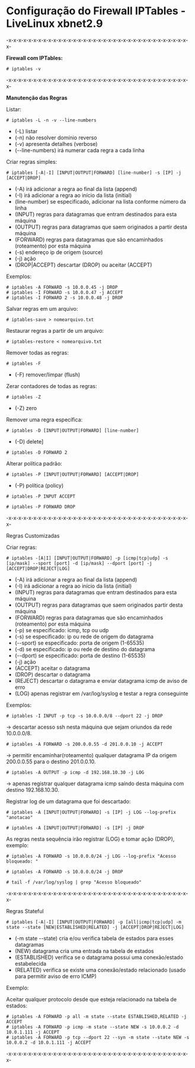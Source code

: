 # Configuração do Firewall IPTables - LiveLinux xbnet2.9

-x-x-x-x-x-x-x-x-x-x-x-x-x-x-x-x-x-x-x-x-x-x-x-x-x-x-x-x-x-x-x-x-x-x-x-x-x-

**Firewall com IPTables:**

`# iptables -v`

-x-x-x-x-x-x-x-x-x-x-x-x-x-x-x-x-x-x-x-x-x-x-x-x-x-x-x-x-x-x-x-x-x-x-x-x-x-

**Manutenção das Regras**

Listar:

`# iptables -L -n -v --line-numbers`
- (-L) listar
- (-n) não resolver domínio reverso
- (-v) apresenta detalhes (verbose)
- (--line-numbers) irá numerar cada regra a cada linha

Criar regras simples:

`# iptables [-A|-I] [INPUT|OUTPUT|FORWARD] [line-number] -s [IP] -j [ACCEPT|DROP]`
- (-A) irá adicionar a regra ao final da lista (append)
- (-I) irá adicionar a regra ao início da lista (initial)
- (line-number) se especificado, adicionar na lista conforme número da linha
- (INPUT) regras para datagramas que entram destinados para esta máquina
- (OUTPUT) regras para datagramas que saem originados a partir desta máquina
- (FORWARD) regras para datagramas que são encaminhados (roteamento) por esta máquina
- (-s) endereço ip de origem (source)
- (-j) ação
- (DROP|ACCEPT) descartar (DROP) ou aceitar (ACCEPT)

Exemplos:

```
# iptables -A FORWARD -s 10.0.0.45 -j DROP
# iptables -I FORWARD -s 10.0.0.47 -j ACCEPT
# iptables -I FORWARD 2 -s 10.0.0.48 -j DROP
```

Salvar regras em um arquivo:

`# iptables-save > nomearquivo.txt`

Restaurar regras a partir de um arquivo:

`# iptables-restore < nomearquivo.txt`

Remover todas as regras:

`# iptables -F`
- (-F) remover/limpar (flush)

Zerar contadores de todas as regras:

`# iptables -Z`
- (-Z) zero

Remover uma regra específica:

`# iptables -D [INPUT|OUTPUT|FORWARD] [line-number]`
- (-D) delete]

`# iptables -D FORWARD 2`

Alterar política padrão:

`# iptables -P [INPUT|OUTPUT|FORWARD] [ACCEPT|DROP]`
- (-P) política (policy)

`# iptables -P INPUT ACCEPT`

`# iptables -P FORWARD DROP`

-x-x-x-x-x-x-x-x-x-x-x-x-x-x-x-x-x-x-x-x-x-x-x-x-x-x-x-x-x-x-x-x-x-x-x-x-x-

Regras Customizadas

Criar regras:

`# iptables -[A|I] [INPUT|OUTPUT|FORWARD] -p [icmp|tcp|udp] -s [ip/mask] --sport [port] -d [ip/mask] --dport [port] -j [ACCEPT|DROP|REJECT|LOG]`
- (-A) irá adicionar a regra ao final da lista (append)
- (-I) irá adicionar a regra ao início da lista (initial)
- (INPUT) regras para datagramas que entram destinados para esta máquina
- (OUTPUT) regras para datagramas que saem originados partir desta máquina
- (FORWARD) regras para datagramas que são encaminhados (roteamento) por esta máquina
- (-p) se especificado: icmp, tcp ou udp
- (-s) se especificado: ip ou rede de origem do datagrama
- (--sport) se especificado: porta de origem (1-65535)
- (-d) se especificado: ip ou rede de destino do datagrama
- (--dport) se especificado: porta de destino (1-65535)
- (-j) ação
- (ACCEPT) aceitar o datagrama
- (DROP) descartar o datagrama
- (REJECT) descartar o datagrama e enviar datagrama icmp de aviso de erro
- (LOG) apenas registrar em /var/log/syslog e testar a regra conseguinte

Exemplos:

`# iptables -I INPUT -p tcp -s 10.0.0.0/8 --dport 22 -j DROP`

-> descartar acesso ssh nesta máquina que sejam oriundos da rede 10.0.0.0/8.

`# iptables -A FORWARD -s 200.0.0.55 -d 201.0.0.10 -j ACCEPT`

-> permitir encaminhar(roteamento) qualquer datagrama IP da origem 200.0.0.55 para o destino 201.0.0.10.

`# iptables -A OUTPUT -p icmp -d 192.168.10.30 -j LOG`

-> apenas registrar qualquer datagrama icmp saíndo desta máquina com destino 192.168.10.30.

Registrar log de um datagrama que foi descartado:

`# iptables -A [INPUT|OUTPUT|FORWARD] -s [IP] -j LOG --log-prefix "anotacao"`

`# iptables -A [INPUT|OUTPUT|FORWARD] -s [IP] -j DROP`

As regras nesta sequência irão registrar (LOG) e tomar ação (DROP), exemplo:

`# iptables -A FORWARD -s 10.0.0.0/24 -j LOG --log-prefix "Acesso bloqueado: "`

`# iptables -A FORWARD -s 10.0.0.0/24 -j DROP`

`# tail -f /var/log/syslog | grep "Acesso bloqueado"`

-x-x-x-x-x-x-x-x-x-x-x-x-x-x-x-x-x-x-x-x-x-x-x-x-x-x-x-x-x-x-x-x-x-x-x-x-x-

Regras Stateful

`# iptables [-A|-I] [INPUT|OUTPUT|FORWARD] -p [all|icmp|tcp|udp] -m state --state [NEW|ESTABLISHED|RELATED] -j [ACCEPT|DROP|REJECT|LOG]`
- (-m state --state) cria e/ou verifica tabela de estados para esses datagramas
- (NEW) datagrama cria uma entrada na tabela de estados
- (ESTABLISHED) verifica se o datagrama possui uma conexão/estado estabelecida
- (RELATED) verifica se existe uma conexão/estado relacionado (usado para permitir aviso de erro ICMP)

Exemplo:

Aceitar qualquer protocolo desde que esteja relacionado na tabela de estados:

```
# iptables -A FORWARD -p all -m state --state ESTABLISHED,RELATED -j ACCEPT
# iptables -A FORWARD -p icmp -m state --state NEW -s 10.0.0.2 -d 10.0.1.111 -j ACCEPT
# iptables -A FORWARD -p tcp --dport 22 --syn -m state --state NEW -s 10.0.0.2 -d 10.0.1.111 -j ACCEPT
```

-x-x-x-x-x-x-x-x-x-x-x-x-x-x-x-x-x-x-x-x-x-x-x-x-x-x-x-x-x-x-x-x-x-x-x-x-x-
